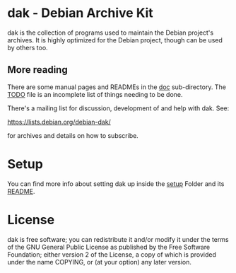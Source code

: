 # dak - Debian Archive Kit

dak is the collection of programs used to maintain the Debian
project's archives. It is highly optimized for the Debian project,
though can be used by others too.

## More reading
There are some manual pages and READMEs in the [doc](doc) sub-directory.  The
[TODO](doc/TODO) file is an incomplete list of things needing to be done.

There's a mailing list for discussion, development of and help with
dak.  See:

  https://lists.debian.org/debian-dak/

for archives and details on how to subscribe.

# Setup
You can find more info about setting dak up inside the [setup](setup)
Folder and its [README](setup/README).

# License

dak is free software; you can redistribute it and/or modify it under
the terms of the GNU General Public License as published by the Free
Software Foundation; either version 2 of the License, a copy of which
is provided under the name COPYING, or (at your option) any later
version.
